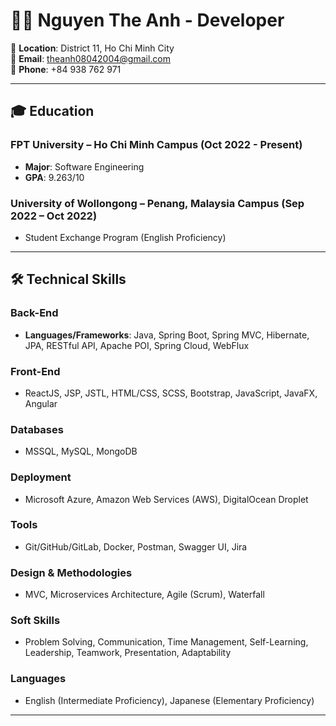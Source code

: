 # 👨‍💻 Nguyen The Anh - Developer

📍 **Location**: District 11, Ho Chi Minh City  
📧 **Email**: [theanh08042004@gmail.com](mailto:theanh08042004@gmail.com)  
📱 **Phone**: +84 938 762 971  

---

## 🎓 Education

### **FPT University – Ho Chi Minh Campus** (Oct 2022 - Present)
- **Major**: Software Engineering
- **GPA**: 9.263/10

### **University of Wollongong – Penang, Malaysia Campus** (Sep 2022 – Oct 2022)
- Student Exchange Program (English Proficiency)

---

## 🛠️ Technical Skills

### **Back-End**
- **Languages/Frameworks**: Java, Spring Boot, Spring MVC, Hibernate, JPA, RESTful API, Apache POI, Spring Cloud, WebFlux

### **Front-End**
- ReactJS, JSP, JSTL, HTML/CSS, SCSS, Bootstrap, JavaScript, JavaFX, Angular

### **Databases**
- MSSQL, MySQL, MongoDB

### **Deployment**
- Microsoft Azure, Amazon Web Services (AWS), DigitalOcean Droplet

### **Tools**
- Git/GitHub/GitLab, Docker, Postman, Swagger UI, Jira

### **Design & Methodologies**
- MVC, Microservices Architecture, Agile (Scrum), Waterfall

### **Soft Skills**
- Problem Solving, Communication, Time Management, Self-Learning, Leadership, Teamwork, Presentation, Adaptability

### **Languages**
- English (Intermediate Proficiency), Japanese (Elementary Proficiency)

---